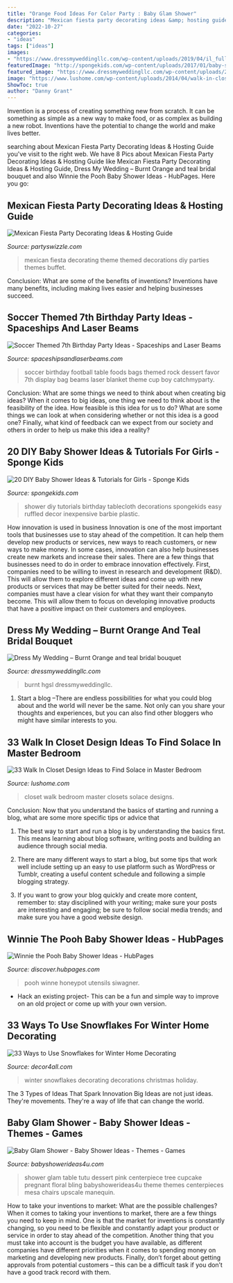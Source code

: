 ```yaml
---
title: "Orange Food Ideas For Color Party : Baby Glam Shower"
description: "Mexican fiesta party decorating ideas &amp; hosting guide"
date: "2022-10-27"
categories:
- "ideas"
tags: ["ideas"]
images:
- "https://www.dressmyweddingllc.com/wp-content/uploads/2019/04/il_fullxfull.872636389_hgsl-768x1151.jpg"
featuredImage: "http://spongekids.com/wp-content/uploads/2017/01/baby-shower-for-girls/7-diy-baby-shower-for-girls.jpg"
featured_image: "https://www.dressmyweddingllc.com/wp-content/uploads/2019/04/il_fullxfull.872636389_hgsl-768x1151.jpg"
image: "https://www.lushome.com/wp-content/uploads/2014/04/walk-in-closets-closet-organization-interior-design-ideas-23.jpg"
ShowToc: true
author: "Danny Grant"
---
```



Invention is a process of creating something new from scratch. It can be something as simple as a new way to make food, or as complex as building a new robot. Inventions have the potential to change the world and make lives better.

	

		
searching about Mexican Fiesta Party Decorating Ideas &amp; Hosting Guide you've visit to the right web. We have 8 Pics about Mexican Fiesta Party Decorating Ideas &amp; Hosting Guide like Mexican Fiesta Party Decorating Ideas &amp; Hosting Guide, Dress My Wedding – Burnt Orange and teal bridal bouquet and also Winnie the Pooh Baby Shower Ideas - HubPages. Here you go:
		
    
## Mexican Fiesta Party Decorating Ideas &amp; Hosting Guide

<img loading=lazy src="http://www.partyswizzle.com/assets/images/Scenes/Mexican/MexicanFiestaOver18-SM.jpg" onerror="this.onerror=null;this.src='https://tse2.mm.bing.net/th?id=OIP.XOjt84rSeeEYykI_BaxOMAHaEU&amp;pid=15.1';" alt="Mexican Fiesta Party Decorating Ideas &amp; Hosting Guide">

_Source: partyswizzle.com_

>mexican fiesta decorating theme themed decorations diy parties themes buffet. 

	

Conclusion: What are some of the benefits of inventions?
Inventions have many benefits, including making lives easier and helping businesses succeed.

    
## Soccer Themed 7th Birthday Party Ideas - Spaceships And Laser Beams

<img loading=lazy src="https://spaceshipsandlaserbeams.com/wp-content/uploads/2015/09/soccer_football_dessert_table_favor_bags.jpg" onerror="this.onerror=null;this.src='https://tse2.mm.bing.net/th?id=OIP.HMB_mFYna0c4aCiIxYTMbwHaGx&amp;pid=15.1';" alt="Soccer Themed 7th Birthday Party Ideas - Spaceships and Laser Beams">

_Source: spaceshipsandlaserbeams.com_

>soccer birthday football table foods bags themed rock dessert favor 7th display bag beams laser blanket theme cup boy catchmyparty. 

	

Conclusion: What are some things we need to think about when creating big ideas?
When it comes to big ideas, one thing we need to think about is the feasibility of the idea. How feasible is this idea for us to do? What are some things we can look at when considering whether or not this idea is a good one? Finally, what kind of feedback can we expect from our society and others in order to help us make this idea a reality?

    
## 20 DIY Baby Shower Ideas &amp; Tutorials For Girls - Sponge Kids

<img loading=lazy src="http://spongekids.com/wp-content/uploads/2017/01/baby-shower-for-girls/7-diy-baby-shower-for-girls.jpg" onerror="this.onerror=null;this.src='https://tse2.mm.bing.net/th?id=OIP.natBBXzs6AKq2iObET_kywHaPH&amp;pid=15.1';" alt="20 DIY Baby Shower Ideas &amp; Tutorials for Girls - Sponge Kids">

_Source: spongekids.com_

>shower diy tutorials birthday tablecloth decorations spongekids easy ruffled decor inexpensive barbie plastic. 

	

How innovation is used in business
Innovation is one of the most important tools that businesses use to stay ahead of the competition. It can help them develop new products or services, new ways to reach customers, or new ways to make money. In some cases, innovation can also help businesses create new markets and increase their sales.
There are a few things that businesses need to do in order to embrace innovation effectively. First, companies need to be willing to invest in research and development (R&D). This will allow them to explore different ideas and come up with new products or services that may be better suited for their needs. Next, companies must have a clear vision for what they want their companyto become. This will allow them to focus on developing innovative products that have a positive impact on their customers and employees.

    
## Dress My Wedding – Burnt Orange And Teal Bridal Bouquet

<img loading=lazy src="https://www.dressmyweddingllc.com/wp-content/uploads/2019/04/il_fullxfull.872636389_hgsl-768x1151.jpg" onerror="this.onerror=null;this.src='https://tse1.mm.bing.net/th?id=OIP.1IPVX08yb-P6pZ2oFPxR0wHaLG&amp;pid=15.1';" alt="Dress My Wedding – Burnt Orange and teal bridal bouquet">

_Source: dressmyweddingllc.com_

>burnt hgsl dressmyweddingllc. 

	

1. Start a blog –There are endless possibilities for what you could blog about and the world will never be the same. Not only can you share your thoughts and experiences, but you can also find other bloggers who might have similar interests to you. 

    
## 33 Walk In Closet Design Ideas To Find Solace In Master Bedroom

<img loading=lazy src="https://www.lushome.com/wp-content/uploads/2014/04/walk-in-closets-closet-organization-interior-design-ideas-23.jpg" onerror="this.onerror=null;this.src='https://tse3.mm.bing.net/th?id=OIP.8DScdbg3kaB1ZvCBJpyOjAHaLI&amp;pid=15.1';" alt="33 Walk In Closet Design Ideas to Find Solace in Master Bedroom">

_Source: lushome.com_

>closet walk bedroom master closets solace designs. 

	

Conclusion: Now that you understand the basics of starting and running a blog, what are some more specific tips or advice that
1. The best way to start and run a blog is by understanding the basics first. This means learning about blog software, writing posts and building an audience through social media.
2. There are many different ways to start a blog, but some tips that work well include setting up an easy to use platform such as WordPress or Tumblr, creating a useful content schedule and following a simple blogging strategy.

3. If you want to grow your blog quickly and create more content, remember to: stay disciplined with your writing; make sure your posts are interesting and engaging; be sure to follow social media trends; and make sure you have a good website design.

    
## Winnie The Pooh Baby Shower Ideas - HubPages

<img loading=lazy src="https://images.saymedia-content.com/.image/t_share/MTc4MjY3MjkxNjE5MzcwNjAw/winnie-the-pooh-baby-shower-ideas.jpg" onerror="this.onerror=null;this.src='https://tse3.mm.bing.net/th?id=OIP.WV_fCrihe3UmxAoyRHslBQHaLn&amp;pid=15.1';" alt="Winnie the Pooh Baby Shower Ideas - HubPages">

_Source: discover.hubpages.com_

>pooh winne honeypot utensils siwagner. 

	

- Hack an existing project- This can be a fun and simple way to improve on an old project or come up with your own version.

    
## 33 Ways To Use Snowflakes For Winter Home Decorating

<img loading=lazy src="https://decor4all.com/wp-content/uploads/2013/12/snowflakes-holiday-decorations-winter-decorating-ideas-20.jpg" onerror="this.onerror=null;this.src='https://tse1.mm.bing.net/th?id=OIP.nPCTufA5Y1IM1z_4a_j3WQAAAA&amp;pid=15.1';" alt="33 Ways to Use Snowflakes for Winter Home Decorating">

_Source: decor4all.com_

>winter snowflakes decorating decorations christmas holiday. 

	

The 3 Types of Ideas That Spark Innovation
Big Ideas are not just ideas. They're movements. They're a way of life that can change the world.

    
## Baby Glam Shower - Baby Shower Ideas - Themes - Games

<img loading=lazy src="http://www.babyshowerideas4u.com/wp-content/uploads/2014/03/baby-glam-shower-ideas-via-babyshowerideas4u-lovely-dessert-table-so-stunning-pregnant-manequin-centerpiece-pink-floral-and-bling-bling-cupcake-tree-and-tutu-table1.jpg" onerror="this.onerror=null;this.src='https://tse3.mm.bing.net/th?id=OIP.E0SpUmRAc9mhl2Nn8xpoeQHaKX&amp;pid=15.1';" alt="Baby Glam Shower - Baby Shower Ideas - Themes - Games">

_Source: babyshowerideas4u.com_

>shower glam table tutu dessert pink centerpiece tree cupcake pregnant floral bling babyshowerideas4u theme themes centerpieces mesa chairs upscale manequin. 

	

How to take your inventions to market: What are the possible challenges?
When it comes to taking your inventions to market, there are a few things you need to keep in mind. One is that the market for inventions is constantly changing, so you need to be flexible and constantly adapt your product or service in order to stay ahead of the competition. Another thing that you must take into account is the budget you have available, as different companies have different priorities when it comes to spending money on marketing and developing new products. Finally, don’t forget about getting approvals from potential customers – this can be a difficult task if you don’t have a good track record with them.

